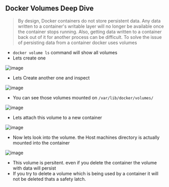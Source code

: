 ## Docker Volumes Deep Dive


> By design, Docker containers do not store persistent data. Any data written to a container's writable layer will no longer be available once the container stops running. Also, getting data written to a container back out of it for another process can be difficult. To solve the issue of persisting data from a container docker uses volumes

* `docker volume ls` command will show all volumes
* Lets create one

![image](https://user-images.githubusercontent.com/13016162/62516040-94c78700-b841-11e9-885a-f84246794849.png)

* Lets Create another one and inspect

![image](https://user-images.githubusercontent.com/13016162/62516083-af99fb80-b841-11e9-89ac-036e0eac78ff.png)

* You can see those volumes mounted on `/var/lib/docker/volumes/` 

![image](https://user-images.githubusercontent.com/13016162/62516110-c2143500-b841-11e9-86f0-15b649b7edd0.png)

* Lets attach this volume to a new container

![image](https://user-images.githubusercontent.com/13016162/62516626-33a0b300-b843-11e9-85a0-92ff77d3e183.png)

* Now lets look into the volume. the Host machines directory is actually mounted into the container

![image](https://user-images.githubusercontent.com/13016162/62516781-942ff000-b843-11e9-8537-1fc6c2670a6e.png)

* This volume is persitent. even if you delete the container the volume with data will persist
* If you try to delete a volume which is being used by a container it will not be deleted thats a safety latch.
